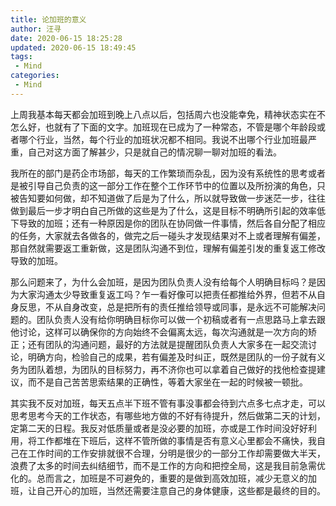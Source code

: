 ```yaml
---
title: 论加班的意义
author: 汪寻
date: 2020-06-15 18:25:28
updated: 2020-06-15 18:49:45
tags:
 - Mind
categories:
 - Mind
---
```


上周我基本每天都会加班到晚上八点以后，包括周六也没能幸免，精神状态实在不怎么好，也就有了下面的文字。加班现在已成为了一种常态，不管是哪个年龄段或者哪个行业，当然，每个行业的加班状况都不相同。我说不出哪个行业加班最严重，自己对这方面了解甚少，只是就自己的情况聊一聊对加班的看法。

<!-- more -->

我所在的部门是药企市场部，每天的工作繁琐而杂乱，因为没有系统性的思考或者是被引导自己负责的这一部分工作在整个工作环节中的位置以及所扮演的角色，只被告知要如何做，却不知道做了后是为了什么，所以就导致做一步迷茫一步，往往做到最后一步才明白自己所做的这些是为了什么，这是目标不明确所引起的效率低下导致的加班；还有一种原因是你的团队在协同做一件事情，然后各自分配了相应的任务，大家就去各做各的，做完之后一碰头才发现结果对不上或者理解有偏差，那自然就需要返工重新做，这是团队沟通不到位，理解有偏差引发的重复返工修改导致的加班。

那么问题来了，为什么会加班，是因为团队负责人没有给每个人明确目标吗？是因为大家沟通太少导致重复返工吗？乍一看好像可以把责任都推给外界，但若不从自身反思，不从自身改变，总是把所有的责任推给领导或同事，是永远不可能解决问题的。团队负责人没有给你明确目标你可以做一个初稿或者有一点思路马上拿去跟他讨论，这样可以确保你的方向始终不会偏离太远，每次沟通就是一次方向的矫正；还有团队的沟通问题，最好的方法就是提醒团队负责人大家多在一起交流讨论，明确方向，检验自己的成果，若有偏差及时纠正，既然是团队的一份子就有义务为团队着想，为团队的目标努力，再不济你也可以拿着自己做好的找他检查提建议，而不是自己苦苦思索结果的正确性，等着大家坐在一起的时候被一顿批。

其实我不反对加班，每天五点半下班不管有事没事都会待到六点多七点才走，可以思考思考今天的工作状态，有哪些地方做的不好有待提升，然后做第二天的计划，定第二天的日程。我反对低质量或者是没必要的加班，亦或是工作时间没好好利用，将工作都堆在下班后，这样不管所做的事情是否有意义心里都会不痛快，我自己在工作时间的工作安排就很不合理，分明是很少的一部分工作却需要做大半天，浪费了太多的时间去纠结细节，而不是工作的方向和把控全局，这是我目前急需优化的。总而言之，加班是不可避免的，重要的是做到高效加班，减少无意义的加班，让自己开心的加班，当然还需要注意自己的身体健康，这些都是最终的目的。
